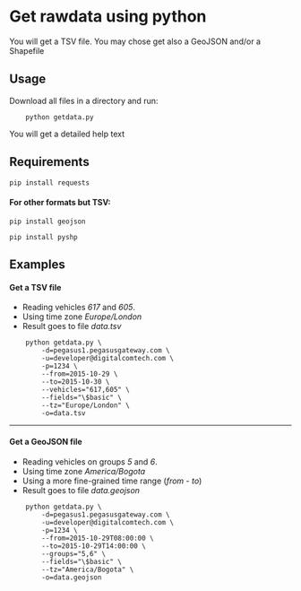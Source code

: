 # Get rawdata using python
You will get a TSV file.
You may chose get also a GeoJSON and/or a Shapefile


## Usage
Download all files in a directory and run:

```shell
	python getdata.py
```

You will get a detailed help text

## Requirements
```shell
pip install requests
```
#### For other formats but TSV:
```shell
pip install geojson
```

```shell
pip install pyshp
```

## Examples

#### Get a TSV file
- Reading vehicles *617* and *605*.
- Using time zone *Europe/London*
- Result goes to file *data.tsv*
```shell
	python getdata.py \
		-d=pegasus1.pegasusgateway.com \
		-u=developer@digitalcomtech.com \
		-p=1234 \
		--from=2015-10-29 \
		--to=2015-10-30 \
		--vehicles="617,605" \
		--fields="\$basic" \
		--tz="Europe/London" \
		-o=data.tsv
```
---

#### Get a GeoJSON file
- Reading vehicles on groups *5* and *6*.
- Using time zone *America/Bogota*
- Using a more fine-grained time range (*from* - *to*)
- Result goes to file *data.geojson*
```shell
	python getdata.py \
		-d=pegasus1.pegasusgateway.com \
		-u=developer@digitalcomtech.com \
		-p=1234 \
		--from=2015-10-29T08:00:00 \
		--to=2015-10-29T14:00:00 \
		--groups="5,6" \
		--fields="\$basic" \
		--tz="America/Bogota" \
		-o=data.geojson
```